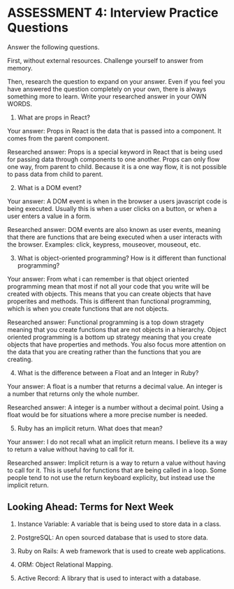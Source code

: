 # ASSESSMENT 4: Interview Practice Questions
Answer the following questions.

First, without external resources. Challenge yourself to answer from memory.

Then, research the question to expand on your answer. Even if you feel you have answered the question completely on your own, there is always something more to learn. Write your researched answer in your OWN WORDS.  

1. What are props in React?

  Your answer: Props in React is the data that is passed into a component. It comes from the parent component.

  Researched answer: Props is a special keyword in React that is being used for passing data through components to one another. Props can only flow one way, from parent to child. Because it is a one way flow, it is not possible to pass data from child to parent.



2. What is a DOM event?

  Your answer: A DOM event is when in the browser a users javascript code is being executed. Usually this is when a user clicks on a button, or when a user enters a value in a form. 

  Researched answer: DOM events are also known as user events, meaning that there are functions that are being executed when a user interacts with the browser. Examples: click, keypress, mouseover, mouseout, etc.



3. What is object-oriented programming? How is it different than functional programming?

  Your answer: From what i can remember is that object oriented programming mean that most if not all your code that you write will be created with objects. This means that you can create objects that have properites and methods. This is different than functional programming, which is when you create functions that are not objects. 

  Researched answer: Functional programming is a top down stragety meaning that you create functions that are not objects in a hierarchy. Object oriented programming is a bottom up strategy meaning that you create objects that have properties and methods. You also focus more attention on the data that you are creating rather than the functions that you are creating.



4. What is the difference between a Float and an Integer in Ruby?

  Your answer: A float is a number that returns a decimal value. An integer is a number that returns only the whole number.

  Researched answer: A integer is a number without a decimal point. Using a float would be for situations where a more precise number is needed.



5. Ruby has an implicit return. What does that mean?

  Your answer: I do not recall what an implicit return means. I believe its a way to return a value without having to call for it. 

  Researched answer: Implicit return is a way to return a value without having to call for it. This is useful for functions that are being called in a loop. Some people tend to not use the return keyboard explicity, but instead use the implicit return.



## Looking Ahead: Terms for Next Week

1. Instance Variable: A variable that is being used to store data in a class.

2. PostgreSQL: An open sourced database that is used to store data.

3. Ruby on Rails: A web framework that is used to create web applications.

4. ORM: Object Relational Mapping.

5. Active Record: A library that is used to interact with a database.
